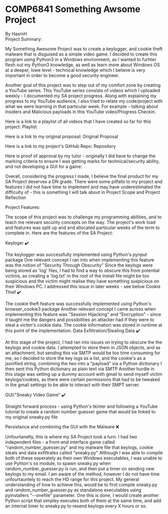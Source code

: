 # COMP6841 Something Awsome Project
By HasmH  
Project Summary:

My Something Awesome Project was to create a keylogger, and cookie theft malware that is disguised as a simple video game. I decided to create this program using Python3 in a Windows environment, as I wanted to furhter flesh out my Python3 knowledge, as well as learn more about Windows OS at a deeper, lowe level - technical knowledge which I believe is very important in order to become a good security engineer. 

Another goal of this project was to step out of my comfort zone by creating a YouTube series. This YouTube series consists of videos which I uploaded weekly - I documented my  SA project progress. Along with explaining my progress to my YouTube audience, I also tried to relate my code/project with what we were learning in that particular week. For example - talking about Insiders and Malicious payloads in this YouTube video/Progress Checkin. 

Here is a link to a playlist of all videos that I have created so far for this project: Playlist 

 

Here is a link to my original proposal: Original Proposal

Here is a link to my project's GitHub Repo: Repository

Here is proof of approval by my tutor - originally I did have to change the marking criteria to ensure I was getting marks for technical/security ability, and not developing a GUI for a game:



 

Overall, considering the progress I made, I believe the final product for my SA Project deserves a DN grade. There were some pitfalls to my project and features I did not have time to implement and may have underestimated the difficulty of - this is something I will talk about in Project Scope and Project Reflection

Project Features: 

The scope of this project was to challenge my programming abilities, and to teach me relevant security concepts on the way. The project's work load and features was split up and and allocated particular weeks of the term to complete in. Here are the features of the SA Project: 

Keyloger ✔️

The keylogger was successfully implemented using Python's pynput package
One relevant concept I ran into when implementing this feature was the notion of "Security Through Obscurity" 
Since the keylogs were being stored as 'log' files, I had to find a way to obscure this from potential victims, as creating a 'log.txt' in the root of the install file might be too suspicious and the victim might realise they have something suspicious on their Windows PC. 
I addressed this issue in later weeks - see below
Cookie Thief ✔️

The cookie theft feature was successfully implemented using Python's browser_cookie3 package
Another relevant concept I came across when implementing this feature was "Session Hijacking" and "Encryption" - since it taught me the dangers and possibilities an attacker had if they were to steal a victim's cookie data. 
The cookie information was stored in runtime at this point of the implementation. 
Data Exfiltration/Stealing Data ✔️

At this stage of the project, I had ran into issues on trying to obscure the the keylogs and cookie data.
I attempted to store them in JSON objects, and as an attachment, but sending this via SMTP would be too time consuming for me, so I decided to store the key logs as a list, and the cookie's as a jsonified string, combining the two into a "payload" via a Python dictionary
I then sent this Python dictionary as plain text via SMTP 
Another hurdle in this stage was setting up a dummy account with gmail to send myself victim keylogs/cookies, as there were certain permissions that had to be tweaked in the gmail settings to be able to interact with their SMPT server. 


 

 

GUI/"Sneaky Video Game" ✔️

Straight forward process - using Python's tkinter and following a YouTube tutorial to create a random number guesser game that would be linked to my original sneaky.py file


 

Persistance  and combining the GUI with the Malware ❌

Unfourtanetly, this is where my SA Project took a turn. 
I had two independent files - a front-end interface game called "random_number_guesser.py" and my malware file that keylogs, cookie steals and data exfiltrates called "sneaky.py"
Although I was able to compile both of these seperately as their own Windows executables, I was unable to use Pyhton's os module, to spawn sneaky.py when random_number_guesser.py is run, and then put a timer on sending new keylogs to my email. 
I am aware of the method, however I do not have time unfourtauntely to reach the HD range for this project. 
My general understanding of how to achieve this, would be to first compile sneaky.py and random_number_guesser.py as standalone executables using pyinstallers "--onefile" parameter.
One this is done, I would create another Python script that simpley executes both of them at the same time, and add an internal timer to sneaky.py to resend keylogs every X hours or so. 
  
 

